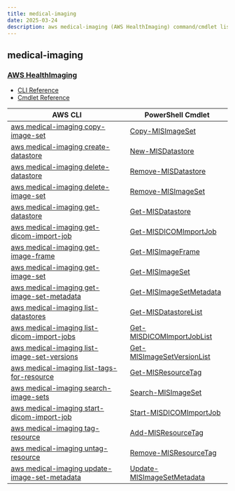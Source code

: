 ```yaml
---
title: medical-imaging
date: 2025-03-24
description: aws medical-imaging (AWS HealthImaging) command/cmdlet list.
---
```


## medical-imaging

### [AWS HealthImaging](https://aws.amazon.com/healthimaging/)

* [CLI Reference](https://awscli.amazonaws.com/v2/documentation/api/latest/reference/medical-imaging/index.html)
* [Cmdlet Reference](https://docs.aws.amazon.com/powershell/latest/reference/items/MedicalImaging_cmdlets.html)

|AWS CLI|PowerShell Cmdlet|
|----|----|
|[aws medical-imaging copy-image-set](https://awscli.amazonaws.com/v2/documentation/api/latest/reference/medical-imaging/copy-image-set.html)|[Copy-MISImageSet](https://docs.aws.amazon.com/powershell/latest/reference/items/Copy-MISImageSet.html)|
|[aws medical-imaging create-datastore](https://awscli.amazonaws.com/v2/documentation/api/latest/reference/medical-imaging/create-datastore.html)|[New-MISDatastore](https://docs.aws.amazon.com/powershell/latest/reference/items/New-MISDatastore.html)|
|[aws medical-imaging delete-datastore](https://awscli.amazonaws.com/v2/documentation/api/latest/reference/medical-imaging/delete-datastore.html)|[Remove-MISDatastore](https://docs.aws.amazon.com/powershell/latest/reference/items/Remove-MISDatastore.html)|
|[aws medical-imaging delete-image-set](https://awscli.amazonaws.com/v2/documentation/api/latest/reference/medical-imaging/delete-image-set.html)|[Remove-MISImageSet](https://docs.aws.amazon.com/powershell/latest/reference/items/Remove-MISImageSet.html)|
|[aws medical-imaging get-datastore](https://awscli.amazonaws.com/v2/documentation/api/latest/reference/medical-imaging/get-datastore.html)|[Get-MISDatastore](https://docs.aws.amazon.com/powershell/latest/reference/items/Get-MISDatastore.html)|
|[aws medical-imaging get-dicom-import-job](https://awscli.amazonaws.com/v2/documentation/api/latest/reference/medical-imaging/get-dicom-import-job.html)|[Get-MISDICOMImportJob](https://docs.aws.amazon.com/powershell/latest/reference/items/Get-MISDICOMImportJob.html)|
|[aws medical-imaging get-image-frame](https://awscli.amazonaws.com/v2/documentation/api/latest/reference/medical-imaging/get-image-frame.html)|[Get-MISImageFrame](https://docs.aws.amazon.com/powershell/latest/reference/items/Get-MISImageFrame.html)|
|[aws medical-imaging get-image-set](https://awscli.amazonaws.com/v2/documentation/api/latest/reference/medical-imaging/get-image-set.html)|[Get-MISImageSet](https://docs.aws.amazon.com/powershell/latest/reference/items/Get-MISImageSet.html)|
|[aws medical-imaging get-image-set-metadata](https://awscli.amazonaws.com/v2/documentation/api/latest/reference/medical-imaging/get-image-set-metadata.html)|[Get-MISImageSetMetadata](https://docs.aws.amazon.com/powershell/latest/reference/items/Get-MISImageSetMetadata.html)|
|[aws medical-imaging list-datastores](https://awscli.amazonaws.com/v2/documentation/api/latest/reference/medical-imaging/list-datastores.html)|[Get-MISDatastoreList](https://docs.aws.amazon.com/powershell/latest/reference/items/Get-MISDatastoreList.html)|
|[aws medical-imaging list-dicom-import-jobs](https://awscli.amazonaws.com/v2/documentation/api/latest/reference/medical-imaging/list-dicom-import-jobs.html)|[Get-MISDICOMImportJobList](https://docs.aws.amazon.com/powershell/latest/reference/items/Get-MISDICOMImportJobList.html)|
|[aws medical-imaging list-image-set-versions](https://awscli.amazonaws.com/v2/documentation/api/latest/reference/medical-imaging/list-image-set-versions.html)|[Get-MISImageSetVersionList](https://docs.aws.amazon.com/powershell/latest/reference/items/Get-MISImageSetVersionList.html)|
|[aws medical-imaging list-tags-for-resource](https://awscli.amazonaws.com/v2/documentation/api/latest/reference/medical-imaging/list-tags-for-resource.html)|[Get-MISResourceTag](https://docs.aws.amazon.com/powershell/latest/reference/items/Get-MISResourceTag.html)|
|[aws medical-imaging search-image-sets](https://awscli.amazonaws.com/v2/documentation/api/latest/reference/medical-imaging/search-image-sets.html)|[Search-MISImageSet](https://docs.aws.amazon.com/powershell/latest/reference/items/Search-MISImageSet.html)|
|[aws medical-imaging start-dicom-import-job](https://awscli.amazonaws.com/v2/documentation/api/latest/reference/medical-imaging/start-dicom-import-job.html)|[Start-MISDICOMImportJob](https://docs.aws.amazon.com/powershell/latest/reference/items/Start-MISDICOMImportJob.html)|
|[aws medical-imaging tag-resource](https://awscli.amazonaws.com/v2/documentation/api/latest/reference/medical-imaging/tag-resource.html)|[Add-MISResourceTag](https://docs.aws.amazon.com/powershell/latest/reference/items/Add-MISResourceTag.html)|
|[aws medical-imaging untag-resource](https://awscli.amazonaws.com/v2/documentation/api/latest/reference/medical-imaging/untag-resource.html)|[Remove-MISResourceTag](https://docs.aws.amazon.com/powershell/latest/reference/items/Remove-MISResourceTag.html)|
|[aws medical-imaging update-image-set-metadata](https://awscli.amazonaws.com/v2/documentation/api/latest/reference/medical-imaging/update-image-set-metadata.html)|[Update-MISImageSetMetadata](https://docs.aws.amazon.com/powershell/latest/reference/items/Update-MISImageSetMetadata.html)|


